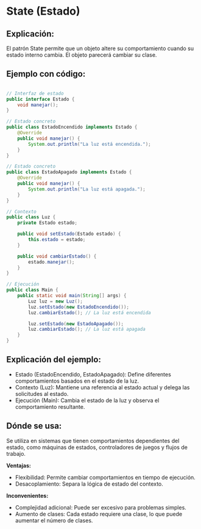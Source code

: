 # State (Estado)

## Explicación:

El patrón State permite que un objeto altere su comportamiento cuando su estado interno cambia. El objeto parecerá cambiar su clase.

## Ejemplo con código:

```java

// Interfaz de estado
public interface Estado {
    void manejar();
}

// Estado concreto
public class EstadoEncendido implements Estado {
    @Override
    public void manejar() {
        System.out.println("La luz está encendida.");
    }
}

// Estado concreto
public class EstadoApagado implements Estado {
    @Override
    public void manejar() {
        System.out.println("La luz está apagada.");
    }
}

// Contexto
public class Luz {
    private Estado estado;

    public void setEstado(Estado estado) {
        this.estado = estado;
    }

    public void cambiarEstado() {
        estado.manejar();
    }
}

// Ejecución
public class Main {
    public static void main(String[] args) {
        Luz luz = new Luz();
        luz.setEstado(new EstadoEncendido());
        luz.cambiarEstado(); // La luz está encendida

        luz.setEstado(new EstadoApagado());
        luz.cambiarEstado(); // La luz está apagada
    }
}
```

## Explicación del ejemplo:

- Estado (EstadoEncendido, EstadoApagado): Define diferentes comportamientos basados en el estado de la luz.
- Contexto (Luz): Mantiene una referencia al estado actual y delega las solicitudes al estado.
- Ejecución (Main): Cambia el estado de la luz y observa el comportamiento resultante.

## Dónde se usa:

Se utiliza en sistemas que tienen comportamientos dependientes del estado, como máquinas de estados, controladores de juegos y flujos de trabajo.

**Ventajas:**

- Flexibilidad: Permite cambiar comportamientos en tiempo de ejecución.
- Desacoplamiento: Separa la lógica de estado del contexto.

**Inconvenientes:**

- Complejidad adicional: Puede ser excesivo para problemas simples.
- Aumento de clases: Cada estado requiere una clase, lo que puede aumentar el número de clases.